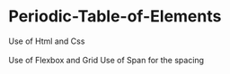 # Periodic-Table-of-Elements

Use of Html and Css <br></br>
Use of Flexbox and Grid
Use of Span for the spacing
